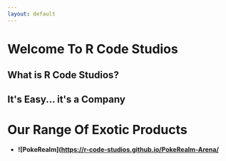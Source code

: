 ```yaml
---
layout: default
---
```

  
# Welcome To R Code Studios
    
## What is R Code Studios?
## It's Easy... it's a Company

# Our Range Of Exotic Products
 * #### ![PokeRealm](https://r-code-studios.github.io/PokeRealm-Arena/
